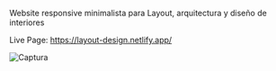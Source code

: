 Website responsive minimalista para Layout, arquitectura y diseño de interiores

Live Page: https://layout-design.netlify.app/

![Captura](https://user-images.githubusercontent.com/33464344/116968513-9e825680-ac82-11eb-89ec-b75cebfa1d49.PNG)
